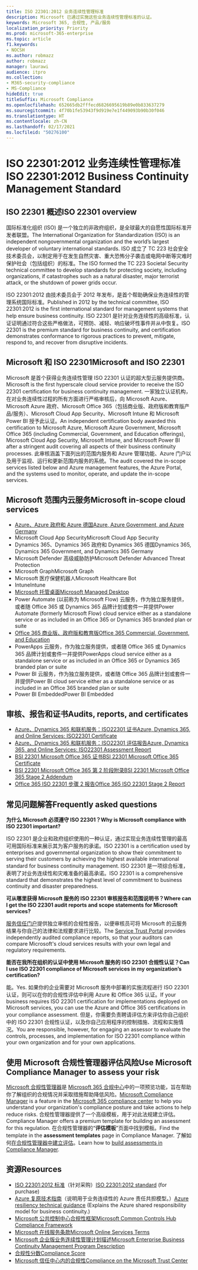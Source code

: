 ```yaml
---
title: ISO 22301:2012 业务连续性管理标准
description: Microsoft 已通过实施这些业务连续性管理标准的认证。
keywords: Microsoft 365, 合规性, 产品/服务
localization_priority: Priority
ms.prod: microsoft-365-enterprise
ms.topic: article
f1.keywords:
- NOCSH
ms.author: robmazz
author: robmazz
manager: laurawi
audience: itpro
ms.collection:
- M365-security-compliance
- MS-Compliance
hideEdit: true
titleSuffix: Microsoft Compliance
ms.openlocfilehash: 652665db2fffecd6826695619b89e0b833637279
ms.sourcegitcommit: 4f70b1fe53943f9d919e7e1f449093b90b30f046
ms.translationtype: HT
ms.contentlocale: zh-CN
ms.lasthandoff: 02/17/2021
ms.locfileid: "50276100"
---
```

# <a name="iso-223012012-business-continuity-management-standard"></a><span data-ttu-id="4db7a-104">ISO 22301:2012 业务连续性管理标准</span><span class="sxs-lookup"><span data-stu-id="4db7a-104">ISO 22301:2012 Business Continuity Management Standard</span></span>

## <a name="iso-22301-overview"></a><span data-ttu-id="4db7a-105">ISO 22301 概述</span><span class="sxs-lookup"><span data-stu-id="4db7a-105">ISO 22301 overview</span></span>

<span data-ttu-id="4db7a-106">国际标准化组织 (ISO) 是一个独立的非政府组织，是全球最大的自愿性国际标准开发者联盟。</span><span class="sxs-lookup"><span data-stu-id="4db7a-106">The International Organization for Standardization (ISO) is an independent nongovernmental organization and the world’s largest developer of voluntary international standards.</span></span> <span data-ttu-id="4db7a-107">ISO 成立了 TC 223 社会安全技术委员会，以制定用于在发生自然灾害、重大恐怖分子袭击或电网中断等灾难时保护社会（包括组织）的标准。</span><span class="sxs-lookup"><span data-stu-id="4db7a-107">The ISO formed the TC 223 Societal Security technical committee to develop standards for protecting society, including organizations, if catastrophes such as a natural disaster, major terrorist attack, or the shutdown of power grids occur.</span></span>

<span data-ttu-id="4db7a-108">ISO 22301:2012 由技术委员会于 2012 年发布，是首个帮助确保业务连续性的管理系统国际标准。</span><span class="sxs-lookup"><span data-stu-id="4db7a-108">Published in 2012 by the technical committee, ISO 22301:2012 is the first international standard for management systems that help ensure business continuity.</span></span> <span data-ttu-id="4db7a-109">ISO 22301 是针对业务连续性的高级标准，认证证明通过符合这些严格做法，可预防、减轻、响应破坏性事件并从中恢复。</span><span class="sxs-lookup"><span data-stu-id="4db7a-109">ISO 22301 is the premium standard for business continuity, and certification demonstrates conformance to rigorous practices to prevent, mitigate, respond to, and recover from disruptive incidents.</span></span>

## <a name="microsoft-and-iso-22301"></a><span data-ttu-id="4db7a-110">Microsoft 和 ISO 22301</span><span class="sxs-lookup"><span data-stu-id="4db7a-110">Microsoft and ISO 22301</span></span>

<span data-ttu-id="4db7a-111">Microsoft 是首个获得业务连续性管理 ISO 22301 认证的超大型云服务提供商。</span><span class="sxs-lookup"><span data-stu-id="4db7a-111">Microsoft is the first hyperscale cloud service provider to receive the ISO 22301 certification for business continuity management.</span></span> <span data-ttu-id="4db7a-112">一家独立认证机构，在对业务连续性过程的所有方面进行严格审核后，向 Microsoft Azure、Microsoft Azure 政府、Microsoft Office 365（包括商业版、政府版和教育版产品/服务）、Microsoft Cloud App Security、Microsoft Intune 和 Microsoft Power BI 授予此认证。</span><span class="sxs-lookup"><span data-stu-id="4db7a-112">An independent certification body awarded this certification to Microsoft Azure, Microsoft Azure Government, Microsoft Office 365 (including Commercial, Government, and Education offerings), Microsoft Cloud App Security, Microsoft Intune, and Microsoft Power BI after a stringent audit covering all aspects of their business continuity processes.</span></span> <span data-ttu-id="4db7a-113">此审核涵盖下面列出的范围内服务和 Azure 管理功能、Azure 门户以及用于监视、运行和更新范围内服务的系统。</span><span class="sxs-lookup"><span data-stu-id="4db7a-113">The audit covered the in-scope services listed below and Azure management features, the Azure Portal, and the systems used to monitor, operate, and update the in-scope services.</span></span>

## <a name="microsoft-in-scope-cloud-services"></a><span data-ttu-id="4db7a-114">Microsoft 范围内云服务</span><span class="sxs-lookup"><span data-stu-id="4db7a-114">Microsoft in-scope cloud services</span></span>

- [<span data-ttu-id="4db7a-115">Azure、Azure 政府和 Azure 德国</span><span class="sxs-lookup"><span data-stu-id="4db7a-115">Azure, Azure Government, and Azure Germany</span></span>](https://aka.ms/AzureCompliance)
- <span data-ttu-id="4db7a-116">Microsoft Cloud App Security</span><span class="sxs-lookup"><span data-stu-id="4db7a-116">Microsoft Cloud App Security</span></span>
- <span data-ttu-id="4db7a-117">Dynamics 365、Dynamics 365 政府和 Dynamics 365 德国</span><span class="sxs-lookup"><span data-stu-id="4db7a-117">Dynamics 365, Dynamics 365 Government, and Dynamics 365 Germany</span></span>
- <span data-ttu-id="4db7a-118">Microsoft Defender 高级威胁防护</span><span class="sxs-lookup"><span data-stu-id="4db7a-118">Microsoft Defender Advanced Threat Protection</span></span>
- <span data-ttu-id="4db7a-119">Microsoft Graph</span><span class="sxs-lookup"><span data-stu-id="4db7a-119">Microsoft Graph</span></span>
- <span data-ttu-id="4db7a-120">Microsoft 医疗保健机器人</span><span class="sxs-lookup"><span data-stu-id="4db7a-120">Microsoft Healthcare Bot</span></span>
- <span data-ttu-id="4db7a-121">Intune</span><span class="sxs-lookup"><span data-stu-id="4db7a-121">Intune</span></span>
- [<span data-ttu-id="4db7a-122">Microsoft 托管桌面</span><span class="sxs-lookup"><span data-stu-id="4db7a-122">Microsoft Managed Desktop</span></span>](/microsoft-365/managed-desktop/intro/compliance)
- <span data-ttu-id="4db7a-123">Power Automate (以前称为 Microsoft Flow) 云服务，作为独立服务提供，或者随 Office 365 或 Dynamics 365 品牌计划或套件一并提供</span><span class="sxs-lookup"><span data-stu-id="4db7a-123">Power Automate (formerly Microsoft Flow) cloud service either as a standalone service or as included in an Office 365 or Dynamics 365 branded plan or suite</span></span>
- [<span data-ttu-id="4db7a-124">Office 365 商业版、政府版和教育版</span><span class="sxs-lookup"><span data-stu-id="4db7a-124">Office 365 Commercial, Government, and Education</span></span>](https://go.microsoft.com/fwlink/p/?linkid=2077751)
- <span data-ttu-id="4db7a-125">PowerApps 云服务，作为独立服务提供，或者随 Office 365 或 Dynamics 365 品牌计划或套件一并提供</span><span class="sxs-lookup"><span data-stu-id="4db7a-125">PowerApps cloud service either as a standalone service or as included in an Office 365 or Dynamics 365 branded plan or suite</span></span>
- <span data-ttu-id="4db7a-126">Power BI 云服务，作为独立服务提供，或者随 Office 365 品牌计划或套件一并提供</span><span class="sxs-lookup"><span data-stu-id="4db7a-126">Power BI cloud service either as a standalone service or as included in an Office 365 branded plan or suite</span></span>
- <span data-ttu-id="4db7a-127">Power BI Embedded</span><span class="sxs-lookup"><span data-stu-id="4db7a-127">Power BI Embedded</span></span>

## <a name="audits-reports-and-certificates"></a><span data-ttu-id="4db7a-128">审核、报告和证书</span><span class="sxs-lookup"><span data-stu-id="4db7a-128">Audits, reports, and certificates</span></span>

- [<span data-ttu-id="4db7a-129">Azure、Dynamics 365 和联机服务：ISO22301 证书</span><span class="sxs-lookup"><span data-stu-id="4db7a-129">Azure, Dynamics 365, and Online Services: ISO22301 Certificate</span></span>](https://aka.ms/azureiso22301cert)
- [<span data-ttu-id="4db7a-130">Azure、Dynamics 365 和联机服务：ISO22301 评估报告</span><span class="sxs-lookup"><span data-stu-id="4db7a-130">Azure, Dynamics 365, and Online Services: ISO22301 Assessment Report</span></span>](https://aka.ms/azureiso22301report)
- [<span data-ttu-id="4db7a-131">BSI 22301 Microsoft Office 365 证书</span><span class="sxs-lookup"><span data-stu-id="4db7a-131">BSI 22301 Microsoft Office 365 Certificate</span></span>](https://go.microsoft.com/fwlink/p/?linkid=2092109)
- [<span data-ttu-id="4db7a-132">BSI 22301 Microsoft Office 365 第 2 阶段附录</span><span class="sxs-lookup"><span data-stu-id="4db7a-132">BSI 22301 Microsoft Office 365 Stage 2 Addendum</span></span>](https://go.microsoft.com/fwlink/p/?linkid=2092209)
- [<span data-ttu-id="4db7a-133">Office 365 ISO 22301 步骤 2 报告</span><span class="sxs-lookup"><span data-stu-id="4db7a-133">Office 365 ISO 22301 Stage 2 Report</span></span>](https://go.microsoft.com/fwlink/p/?linkid=2092211)

## <a name="frequently-asked-questions"></a><span data-ttu-id="4db7a-134">常见问题解答</span><span class="sxs-lookup"><span data-stu-id="4db7a-134">Frequently asked questions</span></span>

<span data-ttu-id="4db7a-135">**为什么 Microsoft 必须遵守 ISO 22301？**</span><span class="sxs-lookup"><span data-stu-id="4db7a-135">**Why is Microsoft compliance with ISO 22301 important?**</span></span>

<span data-ttu-id="4db7a-136">ISO 22301 是企业和政府组织使用的一种认证，通过实现业务连续性管理的最高可用国际标准来展示其为客户服务的承诺。</span><span class="sxs-lookup"><span data-stu-id="4db7a-136">ISO 22301 is a certification used by enterprises and governmental organization to show their commitment to serving their customers by achieving the highest available international standard for business continuity management.</span></span> <span data-ttu-id="4db7a-137">ISO 22301 是一项综合标准，表明了对业务连续性和灾难准备的最高承诺。</span><span class="sxs-lookup"><span data-stu-id="4db7a-137">ISO 22301 is a comprehensive standard that demonstrates the highest level of commitment to business continuity and disaster preparedness.</span></span>

<span data-ttu-id="4db7a-138">**可从哪里获得 Microsoft 服务的 ISO 22301 审核报告和范围说明书？**</span><span class="sxs-lookup"><span data-stu-id="4db7a-138">**Where can I get the ISO 22301 audit reports and scope statements for Microsoft services?**</span></span>

<span data-ttu-id="4db7a-139">[服务信任门户](https://aka.ms/stphelp)提供独立审核的合规性报告，以便审核员可将 Microsoft 的云服务结果与你自己的法律和法规要求进行比较。</span><span class="sxs-lookup"><span data-stu-id="4db7a-139">The [Service Trust Portal](https://aka.ms/stphelp) provides independently audited compliance reports, so that your auditors can compare Microsoft's cloud services results with your own legal and regulatory requirements.</span></span>

<span data-ttu-id="4db7a-140">**能否在我所在组织的认证中使用 Microsoft 服务的 ISO 22301 合规性认证？**</span><span class="sxs-lookup"><span data-stu-id="4db7a-140">**Can I use ISO 22301 compliance of Microsoft services in my organization’s certification?**</span></span>

<span data-ttu-id="4db7a-141">能。</span><span class="sxs-lookup"><span data-stu-id="4db7a-141">Yes.</span></span> <span data-ttu-id="4db7a-142">如果你的企业需要对 Microsoft 服务中部署的实施流程进行 ISO 22301 认证，则可以在你的合规性评估中利用 Azure 和 Office 365 认证。</span><span class="sxs-lookup"><span data-stu-id="4db7a-142">If your business requires ISO 22301 certification for implementations deployed on Microsoft services, you can use the Azure and Office 365 certifications in your compliance assessment.</span></span> <span data-ttu-id="4db7a-143">但是，你需要负责聘请评估方来评估你自己组织中的 ISO 22301 合规性认证，以及你自己应用程序的控制措施、流程和实施情况。</span><span class="sxs-lookup"><span data-stu-id="4db7a-143">You are responsible, however, for engaging an assessor to evaluate the controls, processes, and implementation for ISO 22301 compliance within your own organization and for your own applications.</span></span>

## <a name="use-microsoft-compliance-manager-to-assess-your-risk"></a><span data-ttu-id="4db7a-144">使用 Microsoft 合规性管理器评估风险</span><span class="sxs-lookup"><span data-stu-id="4db7a-144">Use Microsoft Compliance Manager to assess your risk</span></span>

<span data-ttu-id="4db7a-145">[Microsoft 合规性管理器](/microsoft-365/compliance/compliance-manager)是 [Microsoft 365 合规中心](/microsoft-365/compliance/microsoft-365-compliance-center)中的一项预览功能，旨在帮助你了解组织的合规情况并采取措施帮助降低风险。</span><span class="sxs-lookup"><span data-stu-id="4db7a-145">[Microsoft Compliance Manager](/microsoft-365/compliance/compliance-manager) is a feature in the [Microsoft 365 compliance center](/microsoft-365/compliance/microsoft-365-compliance-center) to help you understand your organization's compliance posture and take actions to help reduce risks.</span></span> <span data-ttu-id="4db7a-146">合规性管理器提供了一个高级模板，用于对此法规建立评估。</span><span class="sxs-lookup"><span data-stu-id="4db7a-146">Compliance Manager offers a premium template for building an assessment for this regulation.</span></span> <span data-ttu-id="4db7a-147">在合规性管理器的“**评估模板**”页面中找到模板。</span><span class="sxs-lookup"><span data-stu-id="4db7a-147">Find the template in the **assessment templates** page in Compliance Manager.</span></span> <span data-ttu-id="4db7a-148">了解如何[在合规性管理器中建立评估](/microsoft-365/compliance/compliance-manager-assessments)。</span><span class="sxs-lookup"><span data-stu-id="4db7a-148">Learn how to [build assessments in Compliance Manager](/microsoft-365/compliance/compliance-manager-assessments).</span></span>

## <a name="resources"></a><span data-ttu-id="4db7a-149">资源</span><span class="sxs-lookup"><span data-stu-id="4db7a-149">Resources</span></span>

- <span data-ttu-id="4db7a-150">[ISO 22301:2012 标准](https://www.iso.org/iso/home/store/catalogue_tc/catalogue_detail.htm?csnumber=50038)（针对采购）</span><span class="sxs-lookup"><span data-stu-id="4db7a-150">[ISO 22301:2012 standard](https://www.iso.org/iso/home/store/catalogue_tc/catalogue_detail.htm?csnumber=50038) (for purchase)</span></span>
- <span data-ttu-id="4db7a-151">[Azure 复原技术指南](/azure/architecture/framework/resiliency/overview)（说明用于业务连续性的 Azure 责任共担模型。）</span><span class="sxs-lookup"><span data-stu-id="4db7a-151">[Azure resiliency technical guidance](/azure/architecture/framework/resiliency/overview) (Explains the Azure shared responsibility model for business continuity.)</span></span>
- [<span data-ttu-id="4db7a-152">Microsoft 公共控制中心合规性框架</span><span class="sxs-lookup"><span data-stu-id="4db7a-152">Microsoft Common Controls Hub Compliance Framework</span></span>](https://www.microsoft.com/trustcenter/common-controls-hub)
- [<span data-ttu-id="4db7a-153">Microsoft 在线服务条款</span><span class="sxs-lookup"><span data-stu-id="4db7a-153">Microsoft Online Services Terms</span></span>](https://aka.ms/Online-Services-Terms)
- [<span data-ttu-id="4db7a-154">Microsoft 企业版业务连续性管理计划描述</span><span class="sxs-lookup"><span data-stu-id="4db7a-154">Microsoft Enterprise Business Continuity Management Program Description</span></span>](https://go.microsoft.com/fwlink/p/?linkid=2092212)
- [<span data-ttu-id="4db7a-155">合规性分数</span><span class="sxs-lookup"><span data-stu-id="4db7a-155">Compliance Score</span></span>](/microsoft-365/compliance/compliance-manager)
- [<span data-ttu-id="4db7a-156">Microsoft 信任中心内的合规性</span><span class="sxs-lookup"><span data-stu-id="4db7a-156">Compliance on the Microsoft Trust Center</span></span>](https://www.microsoft.com/trust-center/compliance/compliance-overview)
